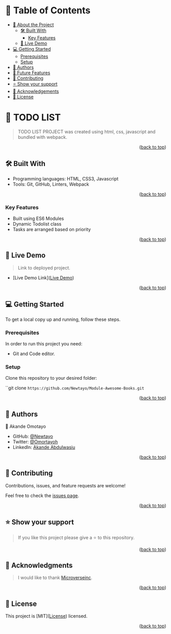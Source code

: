 <!-- TABLE OF CONTENTS -->

# 📗 Table of Contents

- [📖 About the Project](#about-project)
  - [🛠 Built With](#built-with)
    - [Key Features](#key-features)
  - [🚀 Live Demo](#live-demo)
- [💻 Getting Started](#getting-started)
  - [Prerequisites](#prerequisites)
  - [Setup](#setup)
- [👥 Authors](#authors)
- [🔭 Future Features](#future-features)
- [🤝 Contributing](#contributing)
- [⭐️ Show your support](#support)
- [🙏 Acknowledgements](#acknowledgements)
- [📝 License](#license)

<!-- PROJECT DESCRIPTION -->

# 📖 TODO LIST <a name="about-project"></a>

> TODO LIST PROJECT was created using html, css, javascript and bundled with webpack. 

<p align="right">(<a href="#readme-top">back to top</a>)</p>

<!-- BUILT WITH -->

## 🛠 Built With <a name="built-with"></a>

- Programming languages: 
    HTML, CSS3, Javascript
- Tools: 
    Git, GitHub, Linters, Webpack

<p align="right">(<a href="#readme-top">back to top</a>)</p>

<!-- Features -->

### Key Features <a name="key-features"></a>
- Built using ES6 Modules
- Dynamic Todolist class
- Tasks are arranged based on priority

<p align="right">(<a href="#readme-top">back to top</a>)</p>


<!-- LIVE DEMO -->

## 🚀 Live Demo <a name="live-demo"></a>

> Link to deployed project.

- [Live Demo Link](<a href="https://newtayo.github.io/Module-Awesome-Books//">Live Demo</a>)

<p align="right">(<a href="#readme-top">back to top</a>)</p>

<!-- GETTING STARTED -->

## 💻 Getting Started <a name="getting-started"></a>

To get a local copy up and running, follow these steps.

### Prerequisites

In order to run this project you need:

- Git and Code editor.

### Setup

Clone this repository to your desired folder:

``git clone `https://github.com/Newtayo/Module-Awesome-Books.git`

<p align="right">(<a href="#readme-top">back to top</a>)</p>


<!-- AUTHORS -->

## 👥 Authors <a name="author"></a>

👤 Akande Omotayo


- GitHub: [@Newtayo](https://github.com/Newtayo)
- Twitter: [@Omortayoh](https://twitter.com/Omortayoh)
- LinkedIn: [Akande Abdulwasiu](https://linkedin.com/in/AkandeAbdulwasiu)

<p align="right">(<a href="#readme-top">back to top</a>)</p>



<!-- CONTRIBUTING -->

## 🤝 Contributing <a name="contributing"></a>

Contributions, issues, and feature requests are welcome!

Feel free to check the [issues page](https://github.com/Newtayo/Module-Awesome-Books/issues).

<p align="right">(<a href="#readme-top">back to top</a>)</p>


<!-- SUPPORT -->

## ⭐️ Show your support <a name="support"></a>

> If you like this project please give a ⭐️ to this repository.

<p align="right">(<a href="#readme-top">back to top</a>)</p>

<!-- ACKNOWLEDGEMENTS -->

## 🙏 Acknowledgments <a name="acknowledgements"></a>

> I would like to thank [Microverseinc](https://github.com/microverseinc).

<p align="right">(<a href="#readme-top">back to top</a>)</p>

<!-- LICENSE -->

## 📝 License <a name="license"></a>

This project is [MIT](<a href="https://github.com/Newtayo/Module-Awesome-Books/blob/main/LICENSE">License</a>) licensed.

<p align="right">(<a href="#readme-top">back to top</a>)</p>